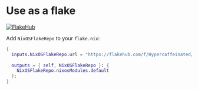 # Use as a flake
 
[![FlakeHub](https://img.shields.io/endpoint?url=https://flakehub.com/f/Hypercaffeinated/NixOSFlakeRepo/badge)](https://flakehub.com/flake/Hypercaffeinated/NixOSFlakeRepo)
 
Add `NixOSFlakeRepo` to your `flake.nix`:
 
```nix
{
  inputs.NixOSFlakeRepo.url = "https://flakehub.com/f/Hypercaffeinated/NixOSFlakeRepo/*";
 
  outputs = { self, NixOSFlakeRepo }: {
    NixOSFlakeRepo.nixosModules.default
  };
}
```
